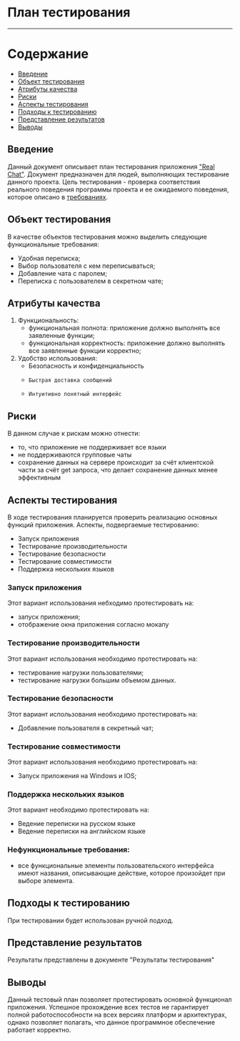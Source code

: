 # План тестирования
---

# Содержание
* [Введение](#instruction) 
* [Объект тестирования](#items)
* [Атрибуты качества](#qualite)
* [Риски](#risk)
* [Аспекты тестирования](#features)
* [Подходы к тестированию](#approach)
* [Представление результатов](#pass) 
* [Выводы](#conclusion)

<a name="instruction"/>
  
## Введение

Данный документ описывает план тестирования приложения ["Real Chat"](https://github.com/MichaelSemenov/RealChat). Документ предназначен для людей, выполняющих тестирование данного проекта. Цель тестирования - проверка соответствия реального поведения программы проекта и ее ожидаемого поведения, которое описано в [требованиях](https://github.com/MichaelSemenov/RealChat/blob/main/documents/requirements.md).

<a name="items"/>

## Объект тестирования

В качестве объектов тестирования можно выделить следующие функциональные требования:

* Удобная переписка;
* Выбор пользователя с кем переписываться;
*	Добавление чата с паролем;
*	Переписка с пользователем в секретном чате;
 
<a name="quality"/>

## Атрибуты качества

1. Функциональность:
    - функциональная полнота: приложение должно выполнять все заявленные функции;
    - функциональная корректность: приложение должно выполнять все заявленные функции корректно;
2. Удобство использования:
   *	Безопасность и конфиденциальность
   *	 Быстрая доставка сообщений
   *	 Интуитивно понятный интерфейс


<a name="risk"/>

## Риски

В данном случае к рискам можно отнести:
* то, что приложение не поддерживает все языки
*	не поддерживаются групповые чаты
* сохранение данных на сервере происходит за счёт клиентской части за счёт get запроса, что делает сохранение данных менее эффективным

<a name="features"/>

## Аспекты тестирования

В ходе тестирования планируется проверить реализацию основных функций приложения. Аспекты, подвергаемые тестированию: 
*	Запуск приложения
*	Тестирование производительности
*	Тестирование безопасности
*	Тестирование совместимости
*	Поддержка нескольких языков
 

### Запуск приложения
Этот вариант использования небходимо протестировать на:
* запуск приложения;
* отображение окна приложения согласно мокапу

### Тестирование производительности
Этот вариант использования необходимо протестировать на:
*	тестирование нагрузки пользователями;
*	тестирование нагрузки большим объемом данных.
  

### Тестирование безопасности
Этот вариант использования необходимо протестировать на:
*	Добавление пользователя в секретный чат;
 

### Тестирование совместимости
Этот вариант использования необходимо протестировать на:
*	Запуск приложения на Windows и IOS;


### Поддержка нескольких языков
Этот вариант необходимо протестировать на:
*	Ведение переписки на русском языке
*	Ведение переписки на английском языке

### Нефункциональные требования:
*	все функциональные элементы пользовательского интерфейса имеют названия, описывающие действие, которое произойдет при выборе элемента.

<a name="approach"/>

## Подходы к тестированию

При тестировании будет использован ручной подход.

<a name="pass"/>

## Представление результатов

Результаты представлены  в документе "Результаты тестирования"

<a name="conclusion"/>

## Выводы
 Данный тестовый план позволяет протестировать основной функционал приложения. Успешное прохождение всех тестов не гарантирует полной работоспособности на всех версиях платформ и архитектурах, однако позволяет полагать, что данное программное обеспечение работает корректно. 

